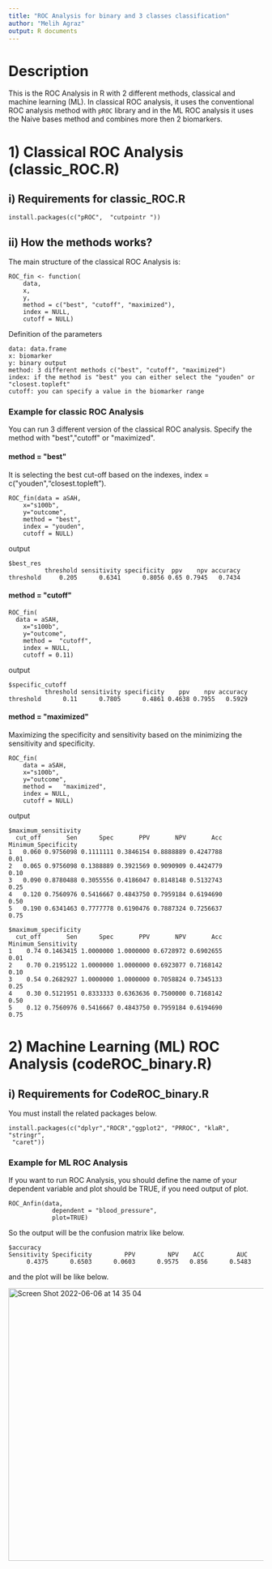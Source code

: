 ```yaml
---
title: "ROC Analysis for binary and 3 classes classification"
author: "Melih Agraz"
output: R documents
---
```


# Description

This is the ROC Analysis in R with 2 different methods, classical and machine learning (ML). In classical ROC analysis, it uses the conventional ROC analysis method with ```pROC``` library and in the ML ROC analysis it uses the Naive bases method and combines more then 2 biomarkers.  

# 1) Classical ROC Analysis (classic_ROC.R)

## i) Requirements for classic_ROC.R
```{r setup1, include=FALSE}
install.packages(c("pROC",  "cutpointr "))
```

## ii) How the methods works?

The main structure of the classical ROC Analysis is:

```
ROC_fin <- function(
    data, 
    x,
    y,
    method = c("best", "cutoff", "maximized"),
    index = NULL,
    cutoff = NULL)
```
Definition of the parameters

```
data: data.frame
x: biomarker
y: binary output
method: 3 different methods c("best", "cutoff", "maximized")
index: if the method is "best" you can either select the "youden" or "closest.topleft"
cutoff: you can specify a value in the biomarker range
```

### Example for classic ROC Analysis

You can run 3 different version of the classical ROC analysis. Specify the method with "best","cutoff" or  "maximized". 
#### method = "best"

It is selecting the best cut-off based on the indexes, index = c("youden",“closest.topleft”).

```
ROC_fin(data = aSAH, 
    x="s100b",
    y="outcome",
    method = "best",
    index = "youden",
    cutoff = NULL)
```
output

```
$best_res
          threshold sensitivity specificity  ppv    npv accuracy
threshold     0.205      0.6341      0.8056 0.65 0.7945   0.7434
```
#### method = "cutoff"

```
ROC_fin(
  data = aSAH, 
    x="s100b",
    y="outcome",
    method =  "cutoff",
    index = NULL,
    cutoff = 0.11)
```
output 

```
$specific_cutoff
          threshold sensitivity specificity    ppv    npv accuracy
threshold      0.11      0.7805      0.4861 0.4638 0.7955   0.5929
```

#### method = "maximized"

Maximizing the specificity and sensitivity based on the minimizing the sensitivity and specificity. 
```
ROC_fin(
    data = aSAH, 
    x="s100b",
    y="outcome",
    method =   "maximized",
    index = NULL,
    cutoff = NULL)
```
output
```
$maximum_sensitivity
  cut_off       Sen      Spec       PPV       NPV       Acc Minimum_Specificity
1   0.060 0.9756098 0.1111111 0.3846154 0.8888889 0.4247788                0.01
2   0.065 0.9756098 0.1388889 0.3921569 0.9090909 0.4424779                0.10
3   0.090 0.8780488 0.3055556 0.4186047 0.8148148 0.5132743                0.25
4   0.120 0.7560976 0.5416667 0.4843750 0.7959184 0.6194690                0.50
5   0.190 0.6341463 0.7777778 0.6190476 0.7887324 0.7256637                0.75

$maximum_specificity
  cut_off       Sen      Spec       PPV       NPV       Acc Minimum_Sensitivity
1    0.74 0.1463415 1.0000000 1.0000000 0.6728972 0.6902655                0.01
2    0.70 0.2195122 1.0000000 1.0000000 0.6923077 0.7168142                0.10
3    0.54 0.2682927 1.0000000 1.0000000 0.7058824 0.7345133                0.25
4    0.30 0.5121951 0.8333333 0.6363636 0.7500000 0.7168142                0.50
5    0.12 0.7560976 0.5416667 0.4843750 0.7959184 0.6194690                0.75
```

# 2) Machine Learning (ML) ROC Analysis (codeROC_binary.R)
## i) Requirements for CodeROC_binary.R

You must install the related packages below.

```{r setup1, include=FALSE}
install.packages(c("dplyr","ROCR","ggplot2", "PRROC", "klaR", "stringr", 
 "caret"))
```


### Example for ML ROC Analysis

If you want to run ROC Analysis, you should define the name of your dependent variable and plot should be TRUE, if you need output of plot.

```{r setup1, include=FALSE}
ROC_Anfin(data, 
            dependent = "blood_pressure",
            plot=TRUE)
```
So the output will be the confusion matrix like below.


```{r setup1, include=FALSE}
$accuracy
Sensitivity Specificity         PPV         NPV    ACC         AUC 
     0.4375      0.6503      0.0603      0.9575   0.856      0.5483 

```


and the plot will be like below.  

 
<img width="539" alt="Screen Shot 2022-06-06 at 14 35 04" src="https://user-images.githubusercontent.com/37498443/172224493-8247f89f-15f9-4608-91e8-37a7ea4b0502.png">





